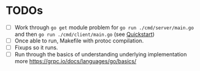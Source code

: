 # TODOs

- [ ] Work through `go get` module problem for `go run ./cmd/server/main.go` and then `go run ./cmd/client/main.go` (see [Quickstart](https://grpc.io/docs/languages/go/quickstart/))
- [ ] Once able to run, Makefile with protoc compilation.
- [ ] Fixups so it runs.
- [ ] Run through the basics of understanding underlying implementation more https://grpc.io/docs/languages/go/basics/
